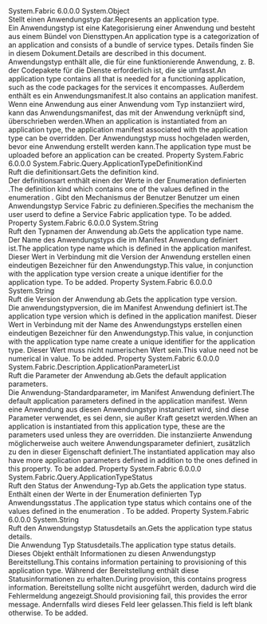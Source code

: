 <Type Name="ApplicationType" FullName="System.Fabric.Query.ApplicationType">
  <TypeSignature Language="C#" Value="public sealed class ApplicationType" />
  <TypeSignature Language="ILAsm" Value=".class public auto ansi sealed beforefieldinit ApplicationType extends System.Object" />
  <TypeSignature Language="DocId" Value="T:System.Fabric.Query.ApplicationType" />
  <TypeSignature Language="VB.NET" Value="Public NotInheritable Class ApplicationType" />
  <TypeSignature Language="F#" Value="type ApplicationType = class" />
  <AssemblyInfo>
    <AssemblyName>System.Fabric</AssemblyName>
    <AssemblyVersion>6.0.0.0</AssemblyVersion>
  </AssemblyInfo>
  <Base>
    <BaseTypeName>System.Object</BaseTypeName>
  </Base>
  <Interfaces />
  <Docs>
    <summary>
      <para><span data-ttu-id="3c01e-101">Stellt einen Anwendungstyp dar.</span><span class="sxs-lookup"><span data-stu-id="3c01e-101">Represents an application type.</span></span></para>
    </summary>
    <remarks>
      <para>
                    <span data-ttu-id="3c01e-102">Ein Anwendungstyp ist eine Kategorisierung einer Anwendung und besteht aus einem Bündel von Diensttypen.</span><span class="sxs-lookup"><span data-stu-id="3c01e-102">An application type is a categorization of an application and consists of a bundle of service types.</span></span>
                    <span data-ttu-id="3c01e-103">Details finden Sie in diesem <see href="https://docs.microsoft.com/azure/service-fabric/service-fabric-application-model">Dokument</see>.</span><span class="sxs-lookup"><span data-stu-id="3c01e-103">Details are described in this <see href="https://docs.microsoft.com/azure/service-fabric/service-fabric-application-model">document</see>.</span></span>
                </para>
      <para>
                    <span data-ttu-id="3c01e-104">Anwendungstyp enthält alle, die für eine funktionierende Anwendung, z. B. der Codepakete für die Dienste erforderlich ist, die sie umfasst.</span><span class="sxs-lookup"><span data-stu-id="3c01e-104">An application type contains all that is needed for a functioning application, such as the code packages for the services it encompasses.</span></span> <span data-ttu-id="3c01e-105">Außerdem enthält es ein Anwendungsmanifest.</span><span class="sxs-lookup"><span data-stu-id="3c01e-105">It also contains an application manifest.</span></span> <span data-ttu-id="3c01e-106">Wenn eine Anwendung aus einer Anwendung vom Typ instanziiert wird, kann das Anwendungsmanifest, das mit der Anwendung verknüpft sind, überschrieben werden.</span><span class="sxs-lookup"><span data-stu-id="3c01e-106">When an application is instantiated from an application type, the application manifest associated with the application type can be overridden.</span></span> <span data-ttu-id="3c01e-107">Der Anwendungstyp muss hochgeladen werden, bevor eine Anwendung erstellt werden kann.</span><span class="sxs-lookup"><span data-stu-id="3c01e-107">The application type must be uploaded before an application can be created.</span></span>
                    </para>
    </remarks>
  </Docs>
  <Members>
    <Member MemberName="ApplicationTypeDefinitionKind">
      <MemberSignature Language="C#" Value="public System.Fabric.Query.ApplicationTypeDefinitionKind ApplicationTypeDefinitionKind { get; }" />
      <MemberSignature Language="ILAsm" Value=".property instance valuetype System.Fabric.Query.ApplicationTypeDefinitionKind ApplicationTypeDefinitionKind" />
      <MemberSignature Language="DocId" Value="P:System.Fabric.Query.ApplicationType.ApplicationTypeDefinitionKind" />
      <MemberSignature Language="VB.NET" Value="Public ReadOnly Property ApplicationTypeDefinitionKind As ApplicationTypeDefinitionKind" />
      <MemberSignature Language="F#" Value="member this.ApplicationTypeDefinitionKind : System.Fabric.Query.ApplicationTypeDefinitionKind" Usage="System.Fabric.Query.ApplicationType.ApplicationTypeDefinitionKind" />
      <MemberType>Property</MemberType>
      <AssemblyInfo>
        <AssemblyName>System.Fabric</AssemblyName>
        <AssemblyVersion>6.0.0.0</AssemblyVersion>
      </AssemblyInfo>
      <ReturnValue>
        <ReturnType>System.Fabric.Query.ApplicationTypeDefinitionKind</ReturnType>
      </ReturnValue>
      <Docs>
        <summary>
          <para><span data-ttu-id="3c01e-108">Ruft die definitionsart.</span><span class="sxs-lookup"><span data-stu-id="3c01e-108">Gets the definition kind.</span></span></para>
        </summary>
        <value>
          <para><span data-ttu-id="3c01e-109">Der definitionsart enthält einen der Werte in der Enumeration definierten <see cref="P:System.Fabric.Query.ApplicationType.ApplicationTypeDefinitionKind" />.</span><span class="sxs-lookup"><span data-stu-id="3c01e-109">The definition kind which contains one of the values defined in the enumeration <see cref="P:System.Fabric.Query.ApplicationType.ApplicationTypeDefinitionKind" />.</span></span></para>
          <para><span data-ttu-id="3c01e-110">Gibt den Mechanismus der Benutzer Benutzer um einen Anwendungstyp Service Fabric zu definieren.</span><span class="sxs-lookup"><span data-stu-id="3c01e-110">Specifies the mechanism the user userd to define a Service Fabric application type.</span></span></para>
        </value>
        <remarks>To be added.</remarks>
      </Docs>
    </Member>
    <Member MemberName="ApplicationTypeName">
      <MemberSignature Language="C#" Value="public string ApplicationTypeName { get; }" />
      <MemberSignature Language="ILAsm" Value=".property instance string ApplicationTypeName" />
      <MemberSignature Language="DocId" Value="P:System.Fabric.Query.ApplicationType.ApplicationTypeName" />
      <MemberSignature Language="VB.NET" Value="Public ReadOnly Property ApplicationTypeName As String" />
      <MemberSignature Language="F#" Value="member this.ApplicationTypeName : string" Usage="System.Fabric.Query.ApplicationType.ApplicationTypeName" />
      <MemberType>Property</MemberType>
      <AssemblyInfo>
        <AssemblyName>System.Fabric</AssemblyName>
        <AssemblyVersion>6.0.0.0</AssemblyVersion>
      </AssemblyInfo>
      <ReturnValue>
        <ReturnType>System.String</ReturnType>
      </ReturnValue>
      <Docs>
        <summary>
          <para><span data-ttu-id="3c01e-111">Ruft den Typnamen der Anwendung ab.</span><span class="sxs-lookup"><span data-stu-id="3c01e-111">Gets the application type name.</span></span></para>
        </summary>
        <value>
          <para><span data-ttu-id="3c01e-112">Der Name des Anwendungstyps die im Manifest Anwendung definiert ist.</span><span class="sxs-lookup"><span data-stu-id="3c01e-112">The application type name which is defined in the application manifest.</span></span> <span data-ttu-id="3c01e-113">Dieser Wert in Verbindung mit die Version der Anwendung erstellen einen eindeutigen Bezeichner für den Anwendungstyp.</span><span class="sxs-lookup"><span data-stu-id="3c01e-113">This value, in conjunction with the application type version create a unique identifier for the application type.</span></span></para>
        </value>
        <remarks>To be added.</remarks>
      </Docs>
    </Member>
    <Member MemberName="ApplicationTypeVersion">
      <MemberSignature Language="C#" Value="public string ApplicationTypeVersion { get; }" />
      <MemberSignature Language="ILAsm" Value=".property instance string ApplicationTypeVersion" />
      <MemberSignature Language="DocId" Value="P:System.Fabric.Query.ApplicationType.ApplicationTypeVersion" />
      <MemberSignature Language="VB.NET" Value="Public ReadOnly Property ApplicationTypeVersion As String" />
      <MemberSignature Language="F#" Value="member this.ApplicationTypeVersion : string" Usage="System.Fabric.Query.ApplicationType.ApplicationTypeVersion" />
      <MemberType>Property</MemberType>
      <AssemblyInfo>
        <AssemblyName>System.Fabric</AssemblyName>
        <AssemblyVersion>6.0.0.0</AssemblyVersion>
      </AssemblyInfo>
      <ReturnValue>
        <ReturnType>System.String</ReturnType>
      </ReturnValue>
      <Docs>
        <summary>
          <para><span data-ttu-id="3c01e-114">Ruft die Version der Anwendung ab.</span><span class="sxs-lookup"><span data-stu-id="3c01e-114">Gets the application type version.</span></span></para>
        </summary>
        <value>
          <para><span data-ttu-id="3c01e-115">Die anwendungstypversion, die im Manifest Anwendung definiert ist.</span><span class="sxs-lookup"><span data-stu-id="3c01e-115">The application type version which is defined in the application manifest.</span></span> <span data-ttu-id="3c01e-116">Dieser Wert in Verbindung mit der Name des Anwendungstyps erstellen einen eindeutigen Bezeichner für den Anwendungstyp.</span><span class="sxs-lookup"><span data-stu-id="3c01e-116">This value, in conjunction with the application type name create a unique identifier for the application type.</span></span> <span data-ttu-id="3c01e-117">Dieser Wert muss nicht numerischen Wert sein.</span><span class="sxs-lookup"><span data-stu-id="3c01e-117">This value need not be numerical in value.</span></span></para>
        </value>
        <remarks>To be added.</remarks>
      </Docs>
    </Member>
    <Member MemberName="DefaultParameters">
      <MemberSignature Language="C#" Value="public System.Fabric.Description.ApplicationParameterList DefaultParameters { get; }" />
      <MemberSignature Language="ILAsm" Value=".property instance class System.Fabric.Description.ApplicationParameterList DefaultParameters" />
      <MemberSignature Language="DocId" Value="P:System.Fabric.Query.ApplicationType.DefaultParameters" />
      <MemberSignature Language="VB.NET" Value="Public ReadOnly Property DefaultParameters As ApplicationParameterList" />
      <MemberSignature Language="F#" Value="member this.DefaultParameters : System.Fabric.Description.ApplicationParameterList" Usage="System.Fabric.Query.ApplicationType.DefaultParameters" />
      <MemberType>Property</MemberType>
      <AssemblyInfo>
        <AssemblyName>System.Fabric</AssemblyName>
        <AssemblyVersion>6.0.0.0</AssemblyVersion>
      </AssemblyInfo>
      <ReturnValue>
        <ReturnType>System.Fabric.Description.ApplicationParameterList</ReturnType>
      </ReturnValue>
      <Docs>
        <summary>
          <para><span data-ttu-id="3c01e-118">Ruft die Parameter der Anwendung ab.</span><span class="sxs-lookup"><span data-stu-id="3c01e-118">Gets the default application parameters.</span></span></para>
        </summary>
        <value>
          <para><span data-ttu-id="3c01e-119">Die Anwendung-Standardparameter, im Manifest Anwendung definiert.</span><span class="sxs-lookup"><span data-stu-id="3c01e-119">The default application parameters defined in the application manifest.</span></span> <span data-ttu-id="3c01e-120">Wenn eine Anwendung aus diesen Anwendungstyp instanziiert wird, sind diese Parameter verwendet, es sei denn, sie außer Kraft gesetzt werden.</span><span class="sxs-lookup"><span data-stu-id="3c01e-120">When an application is instantiated from this application type, these are the parameters used unless they are overridden.</span></span> <span data-ttu-id="3c01e-121">Die instanziierte Anwendung möglicherweise auch weitere Anwendungsparameter definiert, zusätzlich zu den in dieser Eigenschaft definiert.</span><span class="sxs-lookup"><span data-stu-id="3c01e-121">The instantiated application may also have more application parameters defined in addition to the ones defined in this property.</span></span>
            </para>
        </value>
        <remarks>To be added.</remarks>
      </Docs>
    </Member>
    <Member MemberName="Status">
      <MemberSignature Language="C#" Value="public System.Fabric.Query.ApplicationTypeStatus Status { get; }" />
      <MemberSignature Language="ILAsm" Value=".property instance valuetype System.Fabric.Query.ApplicationTypeStatus Status" />
      <MemberSignature Language="DocId" Value="P:System.Fabric.Query.ApplicationType.Status" />
      <MemberSignature Language="VB.NET" Value="Public ReadOnly Property Status As ApplicationTypeStatus" />
      <MemberSignature Language="F#" Value="member this.Status : System.Fabric.Query.ApplicationTypeStatus" Usage="System.Fabric.Query.ApplicationType.Status" />
      <MemberType>Property</MemberType>
      <AssemblyInfo>
        <AssemblyName>System.Fabric</AssemblyName>
        <AssemblyVersion>6.0.0.0</AssemblyVersion>
      </AssemblyInfo>
      <ReturnValue>
        <ReturnType>System.Fabric.Query.ApplicationTypeStatus</ReturnType>
      </ReturnValue>
      <Docs>
        <summary>
          <para><span data-ttu-id="3c01e-122">Ruft den Status der Anwendung-Typ ab.</span><span class="sxs-lookup"><span data-stu-id="3c01e-122">Gets the application type status.</span></span></para>
        </summary>
        <value>
          <para><span data-ttu-id="3c01e-123">Enthält einen der Werte in der Enumeration definierten Typ Anwendungsstatus <see cref="M:System.Fabric.Query.ApplicationTypeStatus.#ctor" />.</span><span class="sxs-lookup"><span data-stu-id="3c01e-123">The application type status which contains one of the values defined in the enumeration <see cref="M:System.Fabric.Query.ApplicationTypeStatus.#ctor" />.</span></span></para>
        </value>
        <remarks>To be added.</remarks>
      </Docs>
    </Member>
    <Member MemberName="StatusDetails">
      <MemberSignature Language="C#" Value="public string StatusDetails { get; }" />
      <MemberSignature Language="ILAsm" Value=".property instance string StatusDetails" />
      <MemberSignature Language="DocId" Value="P:System.Fabric.Query.ApplicationType.StatusDetails" />
      <MemberSignature Language="VB.NET" Value="Public ReadOnly Property StatusDetails As String" />
      <MemberSignature Language="F#" Value="member this.StatusDetails : string" Usage="System.Fabric.Query.ApplicationType.StatusDetails" />
      <MemberType>Property</MemberType>
      <AssemblyInfo>
        <AssemblyName>System.Fabric</AssemblyName>
        <AssemblyVersion>6.0.0.0</AssemblyVersion>
      </AssemblyInfo>
      <ReturnValue>
        <ReturnType>System.String</ReturnType>
      </ReturnValue>
      <Docs>
        <summary>
          <para><span data-ttu-id="3c01e-124">Ruft den Anwendungstyp Statusdetails an.</span><span class="sxs-lookup"><span data-stu-id="3c01e-124">Gets the application type status details.</span></span></para>
        </summary>
        <value>
          <para><span data-ttu-id="3c01e-125">Die Anwendung Typ Statusdetails.</span><span class="sxs-lookup"><span data-stu-id="3c01e-125">The application type status details.</span></span> <span data-ttu-id="3c01e-126">Dieses Objekt enthält Informationen zu diesen Anwendungstyp Bereitstellung.</span><span class="sxs-lookup"><span data-stu-id="3c01e-126">This contains information pertaining to provisioning of this application type.</span></span>
            <span data-ttu-id="3c01e-127">Während der Bereitstellung enthält diese Statusinformationen zu erhalten.</span><span class="sxs-lookup"><span data-stu-id="3c01e-127">During provision, this contains progress information.</span></span> <span data-ttu-id="3c01e-128">Bereitstellung sollte nicht ausgeführt werden, dadurch wird die Fehlermeldung angezeigt.</span><span class="sxs-lookup"><span data-stu-id="3c01e-128">Should provisioning fail, this provides the error message.</span></span>
            <span data-ttu-id="3c01e-129">Andernfalls wird dieses Feld leer gelassen.</span><span class="sxs-lookup"><span data-stu-id="3c01e-129">This field is left blank otherwise.</span></span></para>
        </value>
        <remarks>To be added.</remarks>
      </Docs>
    </Member>
  </Members>
</Type>
